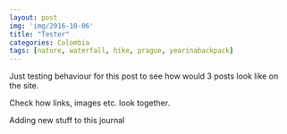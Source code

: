 ```yaml
---
layout: post
img: 'img/2016-10-06'
title: "Tester"
categories: Colombia
tags: [nature, waterfall, hike, prague, yearinabackpack]
---
```


Just testing behaviour for this post to see how would 3 posts look like on the site.

Check how links, images etc. look together.

Adding new stuff to this journal
